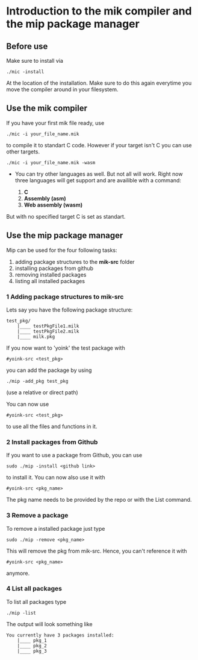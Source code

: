 # Introduction to the mik compiler and the mip package manager

## Before use

Make sure to install via

    ./mic -install

At the location of the installation. Make sure to do this again everytime you move the compiler around in your filesystem.

## Use the mik compiler

If you have your first mik file ready, use

    ./mic -i your_file_name.mik

to compile it to standart C code. However if your target isn't C you can use other targets.

    ./mic -i your_file_name.mik -wasm

- You can try other languages as well. But not all will work. Right now three languages will get support and are availible with a command:

  1. **C**
  2. **Assembly (asm)**
  3. **Web assembly (wasm)**

But with no specified target C is set as standart.

## Use the mip package manager

Mip can be used for the four following tasks:

1. adding package structures to the **mik-src** folder
2. installing packages from github
3. removing installed packages
4. listing all installed packages

### 1 Adding package structures to mik-src

Lets say you have the following package structure:

    test_pkg/
        |____ testPkgFile1.milk
        |____ testPkgFile2.milk
        |____ milk.pkg

If you now want to 'yoink' the test package with

    #yoink-src <test_pkg>

you can add the package by using

    ./mip -add_pkg test_pkg

(use a relative or direct path)

You can now use

    #yoink-src <test_pkg>

to use all the files and functions in it.

### 2 Install packages from Github

If you want to use a package from Github, you can use

    sudo ./mip -install <github link>

to install it. You can now also use it with

    #yoink-src <pkg_name>

The pkg name needs to be provided by the repo or with the List command.

### 3 Remove a package

To remove a installed package just type

    sudo ./mip -remove <pkg_name>

This will remove the pkg from mik-src. Hence, you can't reference it with

    #yoink-src <pkg_name>

anymore.

### 4 List all packages

To list all packages type

    ./mip -list

The output will look something like

    You currently have 3 packages installed:
        |____ pkg_1
        |____ pkg_2
        |____ pkg_3
